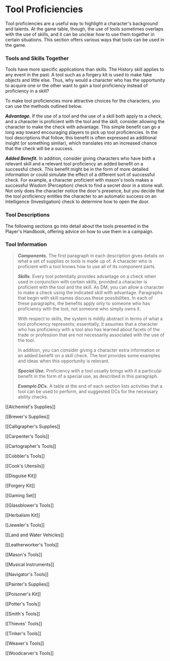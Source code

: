 # Tool Proficiencies
Tool proficiencies are a useful way to highlight a character's background and talents. At the game table, though, the use of tools sometimes overlaps with the use of skills, and it can be unclear how to use them together in certain situations. This section offers various ways that tools can be used in the game.

### Tools and Skills Together
Tools have more specific applications than skills. The History skill applies to any event in the past. A tool such as a forgery kit is used to make fake objects and little else. Thus, why would a character who has the opportunity to acquire one or the other want to gain a tool proficiency instead of proficiency in a skill?

To make tool proficiencies more attractive choices for the characters, you can use the methods outlined below.

***Advantage.*** If the use of a tool and the use of a skill both apply to a check, and a character is proficient with the tool and the skill, consider allowing the character to make the check with advantage. This simple benefit can go a long way toward encouraging players to pick up tool proficiencies. In the tool descriptions that follow, this benefit is often expressed as additional insight (or something similar), which translates into an increased chance that the check will be a success.

***Added Benefit.*** In addition, consider giving characters who have both a relevant skill and a relevant tool proficiency an added benefit on a successful check. This benefit might be in the form of more detailed information or could simulate the effect of a different sort of successful check. For example, a character proficient with mason's tools makes a successful Wisdom (Perception) check to find a secret door in a stone wall. Not only does the character notice the door's presence, but you decide that the tool proficiency entitles the character to an automatic success on an Intelligence (Investigation) check to determine how to open the door.

### Tool Descriptions
The following sections go into detail about the tools presented in the Player's Handbook, offering advice on how to use them in a campaign.

### Tool Information
> ***Components.*** The first paragraph in each description gives details on what a set of supplies or tools is made up of. A character who is proficient with a tool knows how to use all of its component parts.
> 
> ***Skills.*** Every tool potentially provides advantage on a check when used in conjunction with certain skills, provided a character is proficient with the tool and the skill. As DM, you can allow a character to make a check using the indicated skill with advantage. Paragraphs that begin with skill names discuss these possibilities. In each of these paragraphs, the benefits apply only to someone who has proficiency with the tool, not someone who simply owns it.
> 
> With respect to skills, the system is mildly abstract in terms of what a tool proficiency represents; essentially, it assumes that a character who has proficiency with a tool also has learned about facets of the trade or profession that are not necessarily associated with the use of the tool.
> 
> In addition, you can consider giving a character extra information or an added benefit on a skill check. The text provides some examples and ideas when this opportunity is relevant.
> 
> ***Special Use.*** Proficiency with a tool usually brings with it a particular benefit in the form of a special use, as described in this paragraph.
> 
> ***Example DCs.*** A table at the end of each section lists activities that a tool can be used to perform, and suggested DCs for the necessary ability checks.

[[Alchemist's Supplies]]

[[Brewer's Supplies]]

[[Calligrapher's Supplies]]

[[Carpenter's Tools]]

[[Cartographer's Tools]]

[[Cobbler's Tools]]

[[Cook's Utensils]]

[[Disguise Kit]]

[[Forgery Kit]]

[[Gaming Set]]

[[Glassblower's Tools]]

[[Herbalism Kit]]

[[Jeweler's Tools]]

[[Land and Water Vehicles]]

[[Leatherworker's Tools]]

[[Mason's Tools]]

[[Musical Instruments]]

[[Navigator's Tools]]

[[Painter's Supplies]]

[[Poisoner's Kit]]

[[Potter's Tools]]

[[Smith's Tools]]

[[Thieves' Tools]]

[[Tinker's Tools]]

[[Weaver's Tools]]

[[Woodcarver's Tools]]